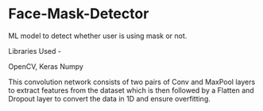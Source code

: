 # Face-Mask-Detector
ML model to detect whether user is using mask or not.

Libraries Used - 

OpenCV,
Keras
Numpy


This convolution network consists of two pairs of Conv and MaxPool layers to extract features from the dataset 
which is then followed by a Flatten and Dropout layer to convert the data in 1D and ensure overfitting.
